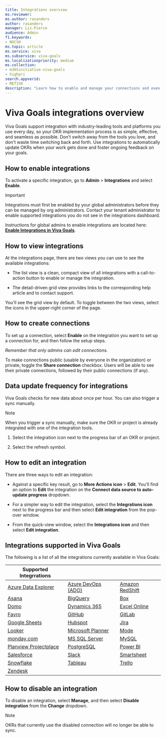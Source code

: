 ```yaml
---
title: Integrations overview
ms.reviewer: 
ms.author: rasanders
author: rasanders
manager: Liz.Pierce
audience: Admin
f1.keywords:
- NOCSH
ms.topic: article
ms.service: viva
ms.subservice: viva-goals
ms.localizationpriority: medium
ms.collection:  
- m365initiative-viva-goals
- highpri
search.appverid:
- MET150
description: "Learn how to enable and manage your connections and even request an integration"
---
```


# Viva Goals integrations overview

Viva Goals support integration with industry-leading tools and platforms you use every day, so your OKR implementation process is as simple, effective, and seamless as possible. Don't switch away from the tools you love, and don't waste time switching back and forth. Use integrations to automatically update OKRs when your work gets done and foster ongoing feedback on your goals.

## How to enable integrations 

To activate a specific integration, go to **Admin** > **Integrations** and select **Enable**.

> [!IMPORTANT]
> Integrations must first be enabled by your global administrators before they can be managed by org administrators. Contact your tenant administrator to enable supported integrations you do not see in the integrations dashboard.  
> 
> Instructions for global admins to enable integrations are located here: **[Enable Integrations in Viva Goals](vg-integrations-administration-overview.md)**.

## How to view integrations 

At the integrations page, there are two views you can use to see the available integrations: 

- The list view is a clean, compact view of all integrations with a call-to-action button to enable or manage the integration. 

- The detail-driven grid view provides links to the corresponding help article and to contact support. 

You'll see the grid view by default. To toggle between the two views, select the icons in the upper-right corner of the page.

## How to create connections

To set up a connection, select **Enable** on the integration you want to set up a connection for, and then follow the setup steps. 

*Remember that only admins can edit connections.* 

To make connections public (usable by everyone in the organization) or private, toggle the **Share connection** checkbox. Users will be able to see their private connections, followed by their public connections (if any).

## Data update frequency for integrations 

Viva Goals checks for new data about once per hour. You can also trigger a sync manually.

   >[!Note]
   >When you trigger a sync manually, make sure the OKR or project is already integrated with one of the integration tools.

1. Select the integration icon next to the progress bar of an OKR or project.

2. Select the refresh symbol.


## How to edit an integration

There are three ways to edit an integration:

- Against a specific key result, go to **More Actions icon** > **Edit**. You'll find an option to **Edit** the integration on the **Connect data source to auto-update progress** dropdown. 

- For a simpler way to edit the integration, select the **Integrations icon** next to the progress bar and then select **Edit integration** from the pop-over window. 

- From the quick-view window, select the **Integrations icon**  and then select **Edit integration**.

## Integrations supported in Viva Goals

The following is a list of all the integrations currently available in Viva Goals:


| Supported Integrrations | | |
|---------|---------|---------|
|[Azure Data Explorer ](azure-data-explorer-integration.md) |[Azure DevOps (ADO)](azure-devops-integration.md) |[Amazon RedShift](amazon-redshift-integration.md) |
|[Asana](asana-integration.md) |[BigQuery](bigquery-integration.md) |[Box](box-integration.md) |
|[Domo](domo-integration.md) |[Dynamics 365](dynamics-365-integration.md) |[Excel Online](excel-online-integration.md) |
|[Favro](favro-generating-an-api-token.md) |[GitHub](github-integration.md) |[GitLab](gitlab-integration.md) |
|[Google Sheets](gsheets-integration.md) |[Hubspot](hubspot-integration.md) |[Jira](jira-integration.md) |
|[Looker](looker-integration.md) |[Microsoft Planner](microsoft-planner-integration.md) |[Mode](mode-integration.md) |
|[monday.com](monday.com-integration.md) |[MS SQL Server](ms-sql-server-integration.md) |[MySQL](mysql-integration.md) |
|[Planview Projectplace](planview-projectplace-integration.md) |[PostgreSQL](postgresql-integration.md) |[Power BI](power-bi-integration.md) |
|[Salesforce](salesforce-integration.md) |[Slack](slack-collaborate-with-viva-goals.md) |[Smartsheet](smartsheet-integration.md) |
|[Snowflake](snowflake-integration.md) |[Tableau](tableau-integration.md) |[Trello](trello-integration.md) |
|[Zendesk](zendesk-integration.md) |   |   |


## How to disable an integration

To disable an integration, select **Manage**, and then select **Disable integration** from the **Change** dropdown. 

> [!NOTE]
> OKRs that currently use the disabled connection will no longer be able to sync.
